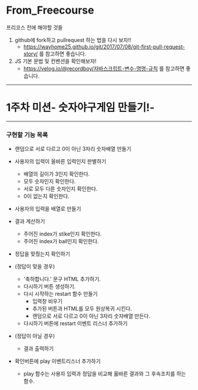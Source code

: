 # From_Freecourse

프리코스 전에 해야할 것들

1. github에 fork하고 pullrequest 하는 법을 다시 보자!! 
	* https://wayhome25.github.io/git/2017/07/08/git-first-pull-request-story/ 를 참고하면 좋습니다.
2. JS 기본 문법 및 컨벤션을 확인해보자!
	* https://velog.io/@recordboy/자바스크립트-변수-명명-규칙 를 참고하면 좋습니다.
---------------------------------


# 1주차 미션- 숫자야구게임 만들기!-
---------------------------------
### 구현할 기능 목록

* 랜덤으로 서로 다르고 0이 아닌 3자리 숫자배열 만들기

* 사용자의 입력이 올바른 입력인지 판별하기
    * 배열의 길이가 3인지 확인한다.
    * 모두 숫자인지 확인한다.
    * 서로 모두 다른 숫자인지 확인한다.
    * 0이 없는지 확인한다.
    
* 사용자의 입력을 배열로 만들기
    
* 결과 계산하기
    * 주어진 index가 stike인지 확인한다.
    * 주어진 index가 ball인지 확인한다.

* 정답을 맞췄는지 확인하기

* (정답이 맞을 경우) 
    * '축하합니다.' 문구 HTML 추가하기. 
    * 다시하기 버튼 생성하기.
    * 다시 시작하는 restart 함수 만들기
        * 입력창 비우기
        * 추가된 버튼과 HTML를 모두 원상복귀 시킨다.
        * 랜덤으로 서로 다르고 0이 아닌 3자리 숫자배열 만든다.
    * 다시하기 버튼에 restart 이벤트 리스너 추가하기
        
* (정답이 아닐 경우)
    * 결과 출력하기 
    
* 확인버튼에 play 이벤트리스너 추가하기
    * play 함수는 사용자 입력과 정답을 비교해 옳바른 결과와 그 후속조치를 하는 함수.
    
